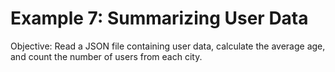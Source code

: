 # Example 7: Summarizing User Data

Objective: Read a JSON file containing user data, calculate the average age, and count the number of users from each city.
